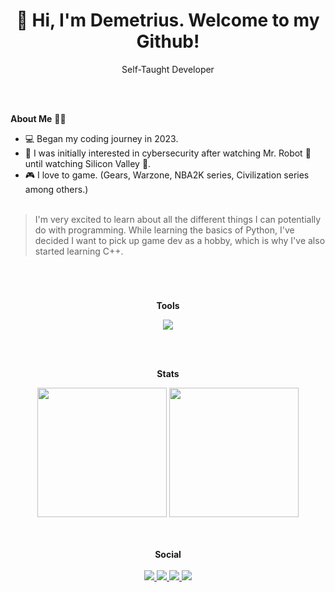 <h1 align="center">👋 Hi, I'm Demetrius. Welcome to my Github!</h1>

<p align="center">
Self-Taught Developer
</p><br/><br/>

**About Me** 👨‍💻

- 💻 Began my coding journey in 2023.
- 🎥 I was initially interested in cybersecurity after watching Mr. Robot 🤖 until watching Silicon Valley 🤣.
- 🎮 I love to game. (Gears, Warzone, NBA2K series, Civilization series among others.)
<br/><br/>

>I'm very excited to learn about all the different things I can potentially do with programming. While learning the basics of Python, I've decided I want to pick up game dev as a hobby, which is why I've also started learning C++. 

#
<br/>
<p align="center">
<strong>Tools</strong>
</p>

<p align="center">
  <a href="https://skillicons.dev">
    <img src="https://skillicons.dev/icons?i=py,cpp,git,github,vscode,visualstudio&theme=dark" />
  </a>
</p><br/><br/>
<p align="center">
<strong>Stats</strong>
</p>
<p align="center">
<img height="207em" src="https://github-readme-stats-taupe-pi.vercel.app/api/top-langs/?username=Demetrius-Redmond&layout=compact&langs_count=20&hide_border=1&role=ORGANIZATION_MEMBER,OWNER,COLLABORATOR&theme=synthwave" align = "center"/>
<img height="207em" src="https://github-readme-stats-taupe-pi.vercel.app/api?username=Demetrius-Redmond&show_icons=true&count_private=true&line_height=28&hide_border=1&include_all_commits=true&role=OWNER,COLLABORATOR&theme=synthwave" align = "center"/><br/><br/><br/><br/>  
<strong>Social</strong><br/><br/>
<a href="https://www.linkedin.com/in/demetrius-redmond-15b632326">
    <img src="https://img.shields.io/badge/LinkedIn-blue?style=for-the-badge&logo=linkedin&logoColor=white"/>
  </a>
  <a href="https://leetcode.com/u/Demetrius-Redmond/">
    <img src="https://img.shields.io/badge/-LeetCode-FFA116?style=for-the-badge&logo=LeetCode&logoColor=black"/>
  </a>
  <a href="https://x.com/DemetriusR5579">
    <img src="https://img.shields.io/badge/X-000000?style=for-the-badge&logo=x&logoColor=white"/>
  </a>
  <a href="https://underdog-devs.slack.com/team/U06D5K52MFT">
    <img src="https://img.shields.io/badge/Slack-4A154B?style=for-the-badge&logo=slack&logoColor=white"/>
  </a>



  
</p>




